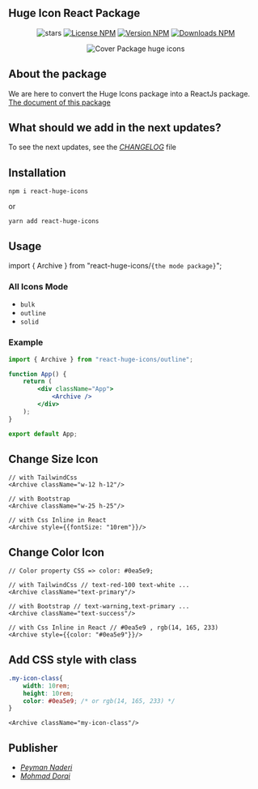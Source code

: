 ## Huge Icon React Package

<div align="center">

![stars](https://img.shields.io/github/stars/zerolimitir/huge-icons?color=gold&style=flat)
[![License NPM](https://img.shields.io/npm/l/react-huge-icons?color=green&style=flat)](https://www.npmjs.com/package/react-huge-icons)
[![Version NPM](https://img.shields.io/npm/v/react-huge-icons?label=version&color=blue&style=flat)](https://www.npmjs.com/package/react-huge-icons)
[![Downloads NPM](https://img.shields.io/npm/dw/react-huge-icons?label=downloads)](https://www.npmjs.com/package/react-huge-icons)

![Cover Package huge icons](https://github.com/zerolimitir/huge-icons/raw/main/cover.jpg)

</div>

## About the package
We are here to convert the Huge Icons package into a ReactJs package. [The document of this package](https://huge-icons.zerolimit.ir/)


## What should we add in the next updates?

To see the next updates, see the _[CHANGELOG](https://github.com/zerolimitir/huge-icons/blob/main/CHANGELOG.md#unreleased)_ file

## Installation

```shell
npm i react-huge-icons
```
or

```shell
yarn add react-huge-icons
```

## Usage

import { Archive } from "react-huge-icons/`{the mode package}`";

### All Icons Mode

- `bulk`
- `outline`
- `solid`

### Example

```jsx
import { Archive } from "react-huge-icons/outline";

function App() {
	return (
		<div className="App">
			<Archive />
		</div>
	);
}

export default App;
```

## Change Size Icon

```JSX
// with TailwindCss
<Archive className="w-12 h-12"/>
```

```JSX
// with Bootstrap
<Archive className="w-25 h-25"/>
```

```JSX
// with Css Inline in React
<Archive style={{fontSize: "10rem"}}/>
```

## Change Color Icon

```JSX
// Color property CSS => color: #0ea5e9;
```

```JSX
// with TailwindCss // text-red-100 text-white ...
<Archive className="text-primary"/>
```

```JSX
// with Bootstrap // text-warning,text-primary ...
<Archive className="text-success"/>
```

```JSX
// with Css Inline in React // #0ea5e9 , rgb(14, 165, 233)
<Archive style={{color: "#0ea5e9"}}/>
```

## Add CSS style with class

```CSS
.my-icon-class{
	width: 10rem;
	height: 10rem;
	color: #0ea5e9; /* or rgb(14, 165, 233) */
}
```

```JSX
<Archive className="my-icon-class"/>
```

## Publisher

-   _[Peyman Naderi](https://github.com/peymanath)_
-   _[Mohmad Dorqi](https://github.com/mohmad-dorqi)_
